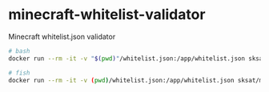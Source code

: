 # minecraft-whitelist-validator
Minecraft whitelist.json validator

```sh
# bash
docker run --rm -it -v "$(pwd)"/whitelist.json:/app/whitelist.json sksat/minecraft-whitelist-validator /app/minecraft-whitelist-validator whitelist.json

# fish
docker run --rm -it -v (pwd)/whitelist.json:/app/whitelist.json sksat/minecraft-whitelist-validator /app/minecraft-whitelist-validator whitelist.json
```
